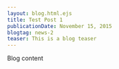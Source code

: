 ```yaml
---
layout: blog.html.ejs
title: Test Post 1
publicationDate: November 15, 2015
blogtag: news-2
teaser: This is a blog teaser
---
```


Blog content
